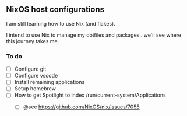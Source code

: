 ## NixOS host configurations

I am still learning how to use Nix (and flakes).

I intend to use Nix to manage my dotfiles and packages.. we'll see where this journey takes me.

### To do

- [ ] Configure git
- [ ] Configure vscode
- [ ] Install remaining applications
- [ ] Setup homebrew
- [ ] How to get Spotlight to index /run/current-system/Applications
  - [ ] @see https://github.com/NixOS/nix/issues/7055


